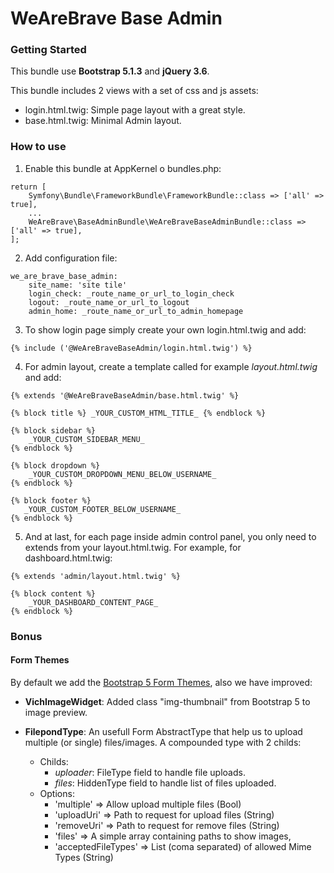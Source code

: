 WeAreBrave Base Admin
=======

### Getting Started

This bundle use **Bootstrap 5.1.3** and **jQuery 3.6**.

This bundle includes 2 views with a set of css and js assets:
- login.html.twig: Simple page layout with a great style.
- base.html.twig: Minimal Admin layout.

### How to use

1) Enable this bundle at AppKernel o bundles.php:

```
return [
    Symfony\Bundle\FrameworkBundle\FrameworkBundle::class => ['all' => true],
    ...
    WeAreBrave\BaseAdminBundle\WeAreBraveBaseAdminBundle::class => ['all' => true],
];
```


2) Add configuration file:

```
we_are_brave_base_admin:
    site_name: 'site tile'
    login_check: _route_name_or_url_to_login_check
    logout: _route_name_or_url_to_logout
    admin_home: _route_name_or_url_to_admin_homepage

```

3) To show login page simply create your own login.html.twig and add:

```
{% include ('@WeAreBraveBaseAdmin/login.html.twig') %}
```

4) For admin layout, create a template called for example _layout.html.twig_ and add:

```
{% extends '@WeAreBraveBaseAdmin/base.html.twig' %}

{% block title %} _YOUR_CUSTOM_HTML_TITLE_ {% endblock %}

{% block sidebar %}
    _YOUR_CUSTOM_SIDEBAR_MENU_
{% endblock %}

{% block dropdown %}
    _YOUR_CUSTOM_DROPDOWN_MENU_BELOW_USERNAME_
{% endblock %}

{% block footer %}
   _YOUR_CUSTOM_FOOTER_BELOW_USERNAME_
{% endblock %}

```

5) And at last, for each page inside admin control panel, you only need to extends from your layout.html.twig. For example, for dashboard.html.twig:
```
{% extends 'admin/layout.html.twig' %}

{% block content %}
    _YOUR_DASHBOARD_CONTENT_PAGE_
{% endblock %}
```

### Bonus

#### Form Themes
By default we add the [Bootstrap 5 Form Themes](https://github.com/symfony/symfony/blob/master/src/Symfony/Bridge/Twig/Resources/views/Form/bootstrap_5_layout.html.twig), also we have improved:

- **VichImageWidget**: Added class "img-thumbnail" from Bootstrap 5 to image preview.


- **FilepondType**: An usefull Form AbstractType that help us to upload multiple (or single) files/images. A compounded type with 2 childs:
  - Childs:
    - _uploader_: FileType field to handle file uploads.
    - _files_: HiddenType field to handle list of files uploaded.
  - Options:
    - 'multiple' => Allow upload multiple files (Bool)
    - 'uploadUri' => Path to request for upload files (String)
    - 'removeUri' =>  Path to request for remove files (String)
    - 'files' => A simple array containing paths to show images,
    - 'acceptedFileTypes' => List (coma separated) of allowed Mime Types (String)
